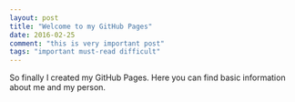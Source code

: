 ```yaml
---
layout: post
title: "Welcome to my GitHub Pages"
date: 2016-02-25
comment: "this is very important post"
tags: "important must-read difficult"
---
```


So finally I created my GitHub Pages. Here you can find basic information about me and my person.
